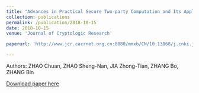 ```yaml
---
title: "Advances in Practical Secure Two-party Computation and Its Application in Genomic Sequence Comparison (in Chinese)"
collection: publications
permalink: /publication/2018-10-15
date: 2018-10-15
venue: 'Journal of Cryptologic Research'

paperurl: 'http://www.jcr.cacrnet.org.cn:8080/mmxb/CN/10.13868/j.cnki.jcr.000295'

---
```

Authors: ZHAO Chuan, ZHAO Sheng-Nan, JIA Zhong-Tian, ZHANG Bo, ZHANG Bin


[Download paper here](http://www.jcr.cacrnet.org.cn:8080/mmxb/CN/10.13868/j.cnki.jcr.000295)

